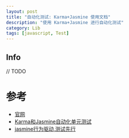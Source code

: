 ```yaml
---
layout: post
title: "自动化测试: Karma+Jasmine 使用文档"
description: "使用 Karma+Jasmine 进行自动化测试"
category: Lib
tags: [javascript, Test]
---
```


## Info

  // TODO

# 参考

- [官网](https://karma-runner.github.io)
- [Karma和Jasmine自动化单元测试](http://blog.fens.me/nodejs-karma-jasmine/)
- [jasmine行为驱动,测试先行](http://blog.fens.me/nodejs-jasmine-bdd/)

